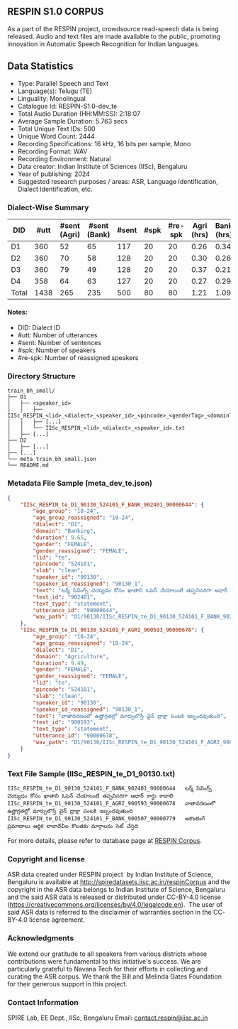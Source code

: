 ## RESPIN S1.0 CORPUS ##

As a part of the RESPIN project, crowdsource read-speech data is being released. Audio and text files
are made available to the public, promoting innovation in Automatic Speech Recognition for Indian languages.

## Data Statistics ##

- Type: Parallel Speech and Text
- Language(s): Telugu (TE)
- Linguality: Monolingual
- Catalogue Id: RESPIN-S1.0-dev_te
- Total Audio Duration (HH:MM:SS): 2:18:07
- Average Sample Duration: 5.763 secs
- Total Unique Text IDs: 500
- Unique Word Count: 2444
- Recording Specifications: 16 kHz, 16 bits per sample, Mono
- Recording Format: WAV
- Recording Environment: Natural
- Data creator: Indian Institute of Sciences (IISc), Bengaluru
- Year of publishing: 2024
- Suggested research purposes / areas: ASR, Language Identification, Dialect Identification, etc.

### Dialect-Wise Summary ###
| DID   | #utt | #sent (Agri) | #sent (Bank) | #sent | #spk | #re-spk | Agri (hrs) | Bank (hrs) | Total (hrs) |
|-------|------|--------------|--------------|-------|------|---------|------------|------------|-------------|
| D1 | 360 | 52 | 65 | 117 | 20 | 20 | 0.26 | 0.34 | 0.60 |
| D2 | 360 | 70 | 58 | 128 | 20 | 20 | 0.30 | 0.26 | 0.56 |
| D3 | 360 | 79 | 49 | 128 | 20 | 20 | 0.37 | 0.21 | 0.58 |
| D4 | 358 | 64 | 63 | 127 | 20 | 20 | 0.27 | 0.29 | 0.56 |
| Total | 1438 | 265 | 235 | 500 | 80 | 80 | 1.21 | 1.09 | 2.30 |



#### Notes:
- DID: Dialect ID
- #utt: Number of utterances
- #sent: Number of sentences
- #spk: Number of speakers
- #re-spk: Number of reassigned speakers

### Directory Structure ###
```
train_bh_small/
├── D1
│   ├── <speaker_id>
│   │   ├── IISc_RESPIN_<lid>_<dialect>_<speaker_id>_<pincode>_<genderTag>_<domainTag>_<text_id>_<uttid>.wav
│   │   ├── [...]
│   │   └── IISc_RESPIN_<lid>_<dialect>_<speaker_id>.txt
│   ├── [...]
├── D2
│   ├── [...]
├── [...]
└── meta_train_bh_small.json
└── README.md
```

### Metadata File Sample (meta_dev_te.json) ###

```json
{
    "IISc_RESPIN_te_D1_90130_524101_F_BANK_902401_90000644": {
        "age_group": "18-24",
        "age_group_reassigned": "18-24",
        "dialect": "D1",
        "domain": "Banking",
        "duration": 9.65,
        "gender": "FEMALE",
        "gender_reassigned": "FEMALE",
        "lid": "te",
        "pincode": "524101",
        "slab": "clean",
        "speaker_id": "90130",
        "speaker_id_reassigned": "90130_1",
        "text": "టర్మ్ సేవింగ్స్ చెయ్యడం కోసం ఖాతాని ఓపెన్ చేయాలంటే తప్పనిసరిగా ఆధార్ కార్డు కావాలి",
        "text_id": "902401",
        "text_type": "statement",
        "utterance_id": "90000644",
        "wav_path": "D1/90130/IISc_RESPIN_te_D1_90130_524101_F_BANK_902401_90000644.wav"
    },
    "IISc_RESPIN_te_D1_90130_524101_F_AGRI_900593_90000678": {
        "age_group": "18-24",
        "age_group_reassigned": "18-24",
        "dialect": "D1",
        "domain": "Agriculture",
        "duration": 9.49,
        "gender": "FEMALE",
        "gender_reassigned": "FEMALE",
        "lid": "te",
        "pincode": "524101",
        "slab": "clean",
        "speaker_id": "90130",
        "speaker_id_reassigned": "90130_1",
        "text": "వాతావరణంలో ఉష్ణోగ్రతల్లో మార్పులొస్తే వైన్ ద్రాక్షా పంటకి ఇబ్బందవుతుంది",
        "text_id": "900593",
        "text_type": "statement",
        "utterance_id": "90000678",
        "wav_path": "D1/90130/IISc_RESPIN_te_D1_90130_524101_F_AGRI_900593_90000678.wav"
    }
}
```

### Text File Sample (IISc_RESPIN_te_D1_90130.txt) ###
```
IISc_RESPIN_te_D1_90130_524101_F_BANK_902401_90000644	టర్మ్ సేవింగ్స్ చెయ్యడం కోసం ఖాతాని ఓపెన్ చేయాలంటే తప్పనిసరిగా ఆధార్ కార్డు కావాలి
IISc_RESPIN_te_D1_90130_524101_F_AGRI_900593_90000678	వాతావరణంలో ఉష్ణోగ్రతల్లో మార్పులొస్తే వైన్ ద్రాక్షా పంటకి ఇబ్బందవుతుంది
IISc_RESPIN_te_D1_90130_524101_F_BANK_900507_90000779	అకౌంటింగ్ ప్రమాణాలు ఆర్థిక లావాదేవీల కొలతకు మార్గాలను సెట్ చేస్తది
```

For more details, please refer to database page at [RESPIN Corpus](http://spiredatasets.iisc.ac.in/respinCorpus).

### Copyright and license ###

ASR data created under RESPIN project  by Indian Institute of Science, Bengaluru is available
at http://spiredatasets.iisc.ac.in/respinCorpus and the copyright in the ASR data belongs to
Indian Institute of Science, Bengaluru and the said ASR data is released or distributed under
CC-BY-4.0 license (https://creativecommons.org/licenses/by/4.0/legalcode.en).  The user of
said ASR data is referred to the disclaimer of warranties section in the CC-BY-4.0 license
agreement.


### Acknowledgments ###

We extend our gratitude to all speakers from various districts whose contributions were fundamental to this initiative's success.
We are particularly grateful to Navana Tech for their efforts in collecting and curating the ASR corpus.
We thank the Bill and Melinda Gates Foundation for their generous support in this project.

### Contact Information ###

SPIRE Lab, EE Dept., IISc, Bengaluru
Email: contact.respin@iisc.ac.in